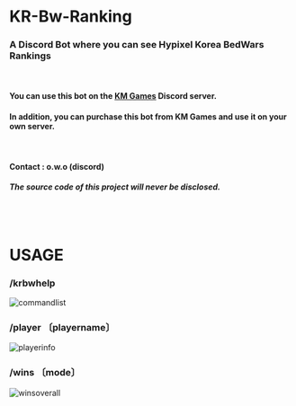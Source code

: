 # KR-Bw-Ranking

### A Discord Bot where you can see Hypixel Korea BedWars Rankings

&nbsp;

#### You can use this bot on the [KM Games](https://discord.com/invite/qeFt5XU) Discord server.

#### In addition, you can purchase this bot from KM Games and use it on your own server.

&nbsp;

#### Contact : o.**w**.o (discord)

##### The source code of this project will never be disclosed.

#

&nbsp;

# USAGE

### /krbwhelp

![commandlist](./img/commandlist.jpg)
&nbsp;

### /player&nbsp;〔playername〕

![playerinfo](./img/playerinfo.jpg)
&nbsp;

### /wins&nbsp;〔mode〕

![winsoverall](./img/winsoverall.jpg)  
&nbsp;
